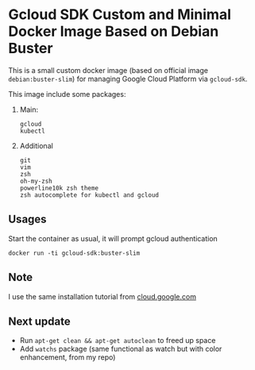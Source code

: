 # Gcloud SDK Custom and Minimal Docker Image Based on Debian Buster

This is a small custom docker image (based on official image `debian:buster-slim`) for managing Google Cloud Platform via `gcloud-sdk`.

This image include some packages:

1. Main:

    ```
    gcloud
    kubectl
    ```

2. Additional

    ```
    git
    vim
    zsh
    oh-my-zsh
    powerline10k zsh theme
    zsh autocomplete for kubectl and gcloud
    ```

## Usages

Start the container as usual, it will prompt gcloud authentication

```
docker run -ti gcloud-sdk:buster-slim
```



## Note

I use the same installation tutorial from [cloud.google.com](https://cloud.google.com/sdk/docs/downloads-apt-get)

## Next update

- Run ```apt-get clean && apt-get autoclean``` to freed up space
- Add  ```watchs``` package (same functional as watch but with color enhancement, from my repo)